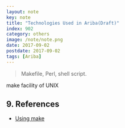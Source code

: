 ```yaml
---
layout: note
key: note
title: "Technologies Used in Ariba(Draft)"
index: 902
category: others
image: /note/note.png
date: 2017-09-02
postdate: 2017-09-02
tags: [Ariba]
---
```


> Makefile, Perl, shell script.

make facility of UNIX

## 9. References
* [Using make](https://courses.cs.washington.edu/courses/cse373/99au/unix/make.html)
